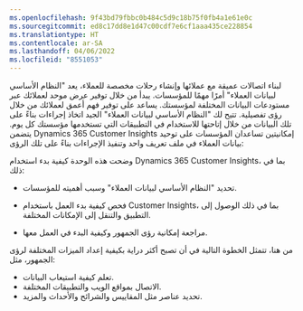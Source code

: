 ```yaml
---
ms.openlocfilehash: 9f43bd79fbbc0b484c5d9c18b75f0fb4a1e61e0c
ms.sourcegitcommit: ed8c17dd8e1d47c00cdf7e6cf1aaa435ce228854
ms.translationtype: HT
ms.contentlocale: ar-SA
ms.lasthandoff: 04/06/2022
ms.locfileid: "8551053"
---
```

لبناء اتصالات عميقة مع عملائها وإنشاء رحلات مخصصة للعملاء، يعد "النظام الأساسي لبيانات العملاء" أمرًا مهمًا للمؤسسات. يبدأ من خلال توفير عرض موحد لعملائك عبر مستودعات البيانات المختلفة لمؤسستك. يساعد على توفير فهم أعمق لعملائك من خلال رؤى تفصيلية. تتيح لك "النظام الأساسي لبيانات العملاء" الجيد اتخاذ إجراءات بناءً على تلك البيانات من خلال إتاحتها للاستخدام في التطبيقات التي تستخدمها مؤسستك كل يوم. يتضمن Dynamics 365 Customer Insights إمكانيتين تساعدان المؤسسات على توحيد بيانات العملاء في ملف تعريف واحد وتنفيذ الإجراءات بناءً على تلك الرؤى:

وضحت هذه الوحدة كيفية بدء استخدام Dynamics 365 Customer Insights، بما في ذلك:

- تحديد "النظام الأساسي لبيانات العملاء" وسبب أهميته للمؤسسات.

- فحص كيفية بدء العمل باستخدام Customer Insights، بما في ذلك الوصول إلى التطبيق والتنقل إلى الإمكانات المختلفة.

- مراجعة إمكانية رؤى الجمهور وكيفية البدء في العمل معها.

من هنا، تتمثل الخطوة التالية في أن تصبح أكثر دراية بكيفية إعداد الميزات المختلفة لرؤى الجمهور، مثل:

- تعلم كيفية استيعاب البيانات.
- الاتصال بمواقع الويب والتطبيقات المختلفة.
- تحديد عناصر مثل المقاييس والشرائح والأحداث والمزيد.
